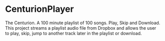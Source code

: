 # CenturionPlayer
The Centurion. A 100 minute playlist of 100 songs. Play, Skip and Download.
This project streams a playlist audio file from Dropbox and allows the user to play, skip, jump to another track later in the playlist or download.
